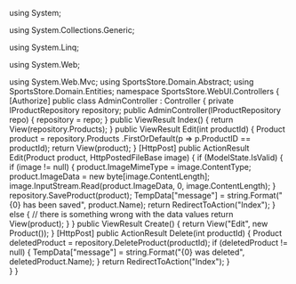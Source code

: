using System;

using System.Collections.Generic;

using System.Linq;

using System.Web;

using System.Web.Mvc;
using SportsStore.Domain.Abstract;
using SportsStore.Domain.Entities;
namespace SportsStore.WebUI.Controllers
{
    [Authorize]
    public class AdminController : Controller
    {
        private IProductRepository repository;
        public AdminController(IProductRepository repo)
        {
            repository = repo;
        }
        public ViewResult Index()
        {
            return View(repository.Products);
        }
        public ViewResult Edit(int productId)
        {
            Product product = repository.Products
            .FirstOrDefault(p => p.ProductID == productId);
            return View(product);
        }
        [HttpPost]
        public ActionResult Edit(Product product, HttpPostedFileBase image)
        {
            if (ModelState.IsValid)
            {
                if (image != null)
                {
                    product.ImageMimeType = image.ContentType;
                    product.ImageData = new byte[image.ContentLength];
                    image.InputStream.Read(product.ImageData, 0, image.ContentLength);
                }
                repository.SaveProduct(product);
                TempData["message"] = string.Format("{0} has been saved", product.Name);
                return RedirectToAction("Index");
            }
            else
            {
                // there is something wrong with the data values
                return View(product);
            }
        }
        public ViewResult Create()
        {
            return View("Edit", new Product());
        }
        [HttpPost]
        public ActionResult Delete(int productId)
        {
            Product deletedProduct = repository.DeleteProduct(productId);
            if (deletedProduct != null)
            {
                TempData["message"] = string.Format("{0} was deleted", deletedProduct.Name);
            }
            return RedirectToAction("Index");
        }        
    }
}

